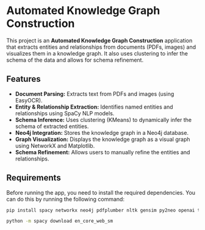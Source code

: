 # Automated Knowledge Graph Construction

This project is an **Automated Knowledge Graph Construction** application that extracts entities and relationships from documents (PDFs, images) and visualizes them in a knowledge graph. It also uses clustering to infer the schema of the data and allows for schema refinement.

## Features

- **Document Parsing:** Extracts text from PDFs and images (using EasyOCR).
- **Entity & Relationship Extraction:** Identifies named entities and relationships using SpaCy NLP models.
- **Schema Inference:** Uses clustering (KMeans) to dynamically infer the schema of extracted entities.
- **Neo4j Integration:** Stores the knowledge graph in a Neo4j database.
- **Graph Visualization:** Displays the knowledge graph as a visual graph using NetworkX and Matplotlib.
- **Schema Refinement:** Allows users to manually refine the entities and relationships.

## Requirements

Before running the app, you need to install the required dependencies. You can do this by running the following command:

```bash
pip install spacy networkx neo4j pdfplumber nltk gensim py2neo openai tiktoken pandas matplotlib pytesseract easyocr

python -m spacy download en_core_web_sm
